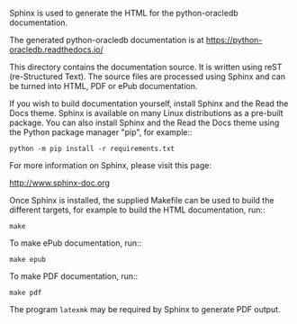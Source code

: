 Sphinx is used to generate the HTML for the python-oracledb documentation.

The generated python-oracledb documentation is at
https://python-oracledb.readthedocs.io/

This directory contains the documentation source.  It is written using reST
(re-Structured Text). The source files are processed using Sphinx and can be
turned into HTML, PDF or ePub documentation.

If you wish to build documentation yourself, install Sphinx and the Read the
Docs theme.  Sphinx is available on many Linux distributions as a pre-built
package. You can also install Sphinx and the Read the Docs theme using the
Python package manager "pip", for example::

    python -m pip install -r requirements.txt

For more information on Sphinx, please visit this page:

http://www.sphinx-doc.org

Once Sphinx is installed, the supplied Makefile can be used to build the
different targets, for example to build the HTML documentation, run::

    make

To make ePub documentation, run::

    make epub

To make PDF documentation, run::

    make pdf

The program ``latexmk`` may be required by Sphinx to generate PDF output.
